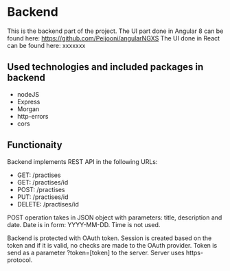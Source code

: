 # Backend
This is the backend part of the project. The UI part done in Angular 8 can be found here: https://github.com/Peijooni/angularNGXS The UI done in React can be found here: xxxxxxx

## Used technologies and included packages in backend
* nodeJS
* Express
* Morgan
* http-errors
* cors

## Functionaity
Backend implements REST API in the following URLs:
* GET: /practises
* GET: /practises/id
* POST: /practises
* PUT: /practises/id
* DELETE: /practises/id

POST operation takes in JSON object with parameters: title, description and date. Date is in form: YYYY-MM-DD. Time is not used.

Backend is protected with OAuth token. Session is created based on the token and if it is valid, no checks are made to the OAuth provider. Token is send as a parameter ?token=[token] to the server. Server uses https-protocol.